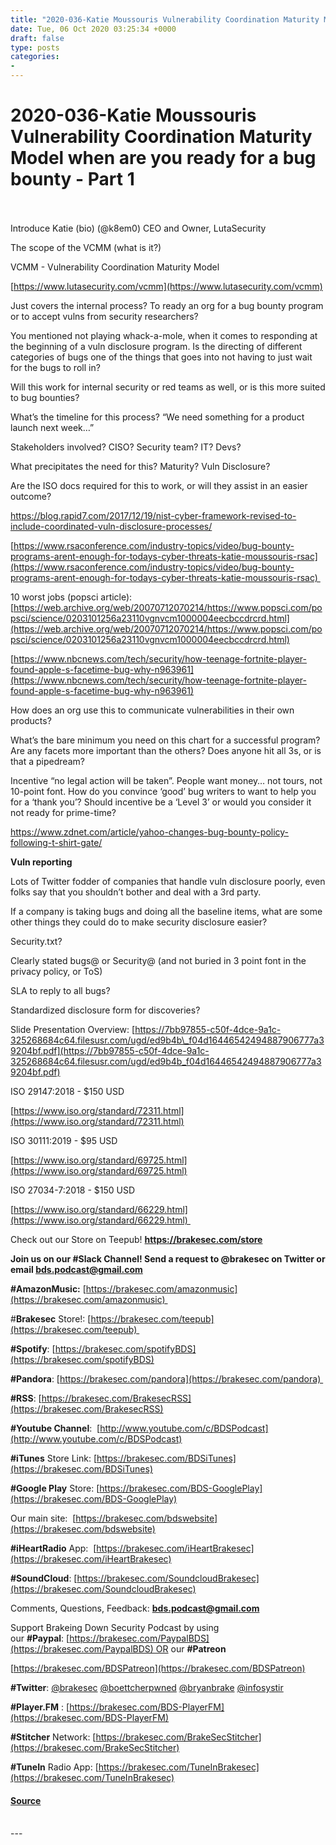 ```yaml
---
title: "2020-036-Katie Moussouris Vulnerability Coordination Maturity Model when are you ready for a bug bounty - Part 1"
date: Tue, 06 Oct 2020 03:25:34 +0000
draft: false
type: posts
categories: 
- 
---
```

# 2020-036-Katie Moussouris Vulnerability Coordination Maturity Model when are you ready for a bug bounty - Part 1

<br/>

<br/>
Introduce Katie (bio) (@k8em0) CEO and Owner, LutaSecurity

The scope of the VCMM (what is it?)

VCMM - Vulnerability Coordination Maturity Model 

[https://www.lutasecurity.com/vcmm](https://www.lutasecurity.com/vcmm)

Just covers the internal process? To ready an org for a bug bounty program or to accept vulns from security researchers?

You mentioned not playing whack-a-mole, when it comes to responding at the beginning of a vuln disclosure program. Is the directing of different categories of bugs one of the things that goes into not having to just wait for the bugs to roll in?

  
Will this work for internal security or red teams as well, or is this more suited to bug bounties?

What’s the timeline for this process? “We need something for a product launch next week…”

Stakeholders involved? CISO? Security team? IT? Devs?

What precipitates the need for this? Maturity? Vuln Disclosure? 

Are the ISO docs required for this to work, or will they assist in an easier outcome?

https://blog.rapid7.com/2017/12/19/nist-cyber-framework-revised-to-include-coordinated-vuln-disclosure-processes/

[https://www.rsaconference.com/industry-topics/video/bug-bounty-programs-arent-enough-for-todays-cyber-threats-katie-moussouris-rsac](https://www.rsaconference.com/industry-topics/video/bug-bounty-programs-arent-enough-for-todays-cyber-threats-katie-moussouris-rsac) 

10 worst jobs (popsci article): [https://web.archive.org/web/20070712070214/https://www.popsci.com/popsci/science/0203101256a23110vgnvcm1000004eecbccdrcrd.html](https://web.archive.org/web/20070712070214/https://www.popsci.com/popsci/science/0203101256a23110vgnvcm1000004eecbccdrcrd.html)

[https://www.nbcnews.com/tech/security/how-teenage-fortnite-player-found-apple-s-facetime-bug-why-n963961](https://www.nbcnews.com/tech/security/how-teenage-fortnite-player-found-apple-s-facetime-bug-why-n963961)

How does an org use this to communicate vulnerabilities in their own products? 

What’s the bare minimum you need on this chart for a successful program? Are any facets more important than the others? Does anyone hit all 3s, or is that a pipedream?

Incentive “no legal action will be taken”. People want money… not tours, not 10-point font. How do you convince ‘good’ bug writers to want to help you for a ‘thank you’? Should incentive be a ‘Level 3’ or would you consider it not ready for prime-time?

https://www.zdnet.com/article/yahoo-changes-bug-bounty-policy-following-t-shirt-gate/

**Vuln reporting**

Lots of Twitter fodder of companies that handle vuln disclosure poorly, even folks say that you shouldn’t bother and deal with a 3rd party.

If a company is taking bugs and doing all the baseline items, what are some other things they could do to make security disclosure easier?  
  
Security.txt?

Clearly stated bugs@ or Security@ (and not buried in 3 point font in the privacy policy, or ToS)

SLA to reply to all bugs?

Standardized disclosure form for discoveries?

Slide Presentation Overview: [https://7bb97855-c50f-4dce-9a1c-325268684c64.filesusr.com/ugd/ed9b4b\_f04d16446542494887906777a39204bf.pdf](https://7bb97855-c50f-4dce-9a1c-325268684c64.filesusr.com/ugd/ed9b4b_f04d16446542494887906777a39204bf.pdf)

ISO 29147:2018 - $150 USD

[https://www.iso.org/standard/72311.html](https://www.iso.org/standard/72311.html)

ISO 30111:2019 - $95 USD

[https://www.iso.org/standard/69725.html](https://www.iso.org/standard/69725.html)

ISO 27034-7:2018 - $150 USD

[https://www.iso.org/standard/66229.html](https://www.iso.org/standard/66229.html) 

Check out our Store on Teepub! **https://brakesec.com/store**

**Join us on our #Slack Channel! Send a request to @brakesec on Twitter or email [bds.podcast@gmail.com](mailto:bds.podcast@gmail.com)**

**#AmazonMusic:** [https://brakesec.com/amazonmusic](https://brakesec.com/amazonmusic) 

#**Brakesec** Store!: [https://brakesec.com/teepub](https://brakesec.com/teepub) 

**#Spotify**: [https://brakesec.com/spotifyBDS](https://brakesec.com/spotifyBDS)  
  
**#Pandora**: [https://brakesec.com/pandora](https://brakesec.com/pandora) 

**#RSS**: [https://brakesec.com/BrakesecRSS](https://brakesec.com/BrakesecRSS)

**#Youtube Channel**:  [http://www.youtube.com/c/BDSPodcast](http://www.youtube.com/c/BDSPodcast)

**#iTunes** Store Link: [https://brakesec.com/BDSiTunes](https://brakesec.com/BDSiTunes)

**#Google Play** Store: [https://brakesec.com/BDS-GooglePlay](https://brakesec.com/BDS-GooglePlay)

Our main site:  [https://brakesec.com/bdswebsite](https://brakesec.com/bdswebsite)

**#iHeartRadio** App:  [https://brakesec.com/iHeartBrakesec](https://brakesec.com/iHeartBrakesec)

**#SoundCloud**: [https://brakesec.com/SoundcloudBrakesec](https://brakesec.com/SoundcloudBrakesec)

Comments, Questions, Feedback: **[bds.podcast@gmail.com](mailto:bds.podcast@gmail.com)**

Support Brakeing Down Security Podcast by using our **#Paypal**: [https://brakesec.com/PaypalBDS](https://brakesec.com/PaypalBDS) OR our **#Patreon**

[https://brakesec.com/BDSPatreon](https://brakesec.com/BDSPatreon)

**#Twitter**: [@brakesec](https://twitter.com/brakesec) [@boettcherpwned](https://twitter.com/boettcherpwned) [@bryanbrake](https://twitter.com/bryanbrake) [@infosystir](https://twitter.com/infosystir)

**#Player.FM** : [https://brakesec.com/BDS-PlayerFM](https://brakesec.com/BDS-PlayerFM)

**#Stitcher** Network: [https://brakesec.com/BrakeSecStitcher](https://brakesec.com/BrakeSecStitcher)

**#TuneIn** Radio App: [https://brakesec.com/TuneInBrakesec](https://brakesec.com/TuneInBrakesec)

#### [Source](http://brakeingsecurity.com/2020-036-katie-moussouris-vulnerability-coordination-maturity-model-when-are-you-ready-for-a-bug-bounty-part-1)

<br/>
---

